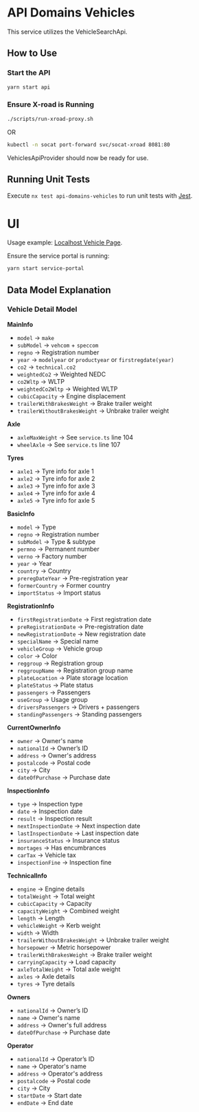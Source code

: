 # API Domains Vehicles

This service utilizes the VehicleSearchApi.

## How to Use

### Start the API

```bash
yarn start api
```

### Ensure X-road is Running

```bash
./scripts/run-xroad-proxy.sh
```

OR

```bash
kubectl -n socat port-forward svc/socat-xroad 8081:80
```

VehiclesApiProvider should now be ready for use.

## Running Unit Tests

Execute `nx test api-domains-vehicles` to run unit tests with [Jest](https://jestjs.io).

# UI

Usage example: [Localhost Vehicle Page](http://localhost:4200/minarsidur/okutaeki).

Ensure the service portal is running:

```bash
yarn start service-portal
```

## Data Model Explanation

### Vehicle Detail Model

**MainInfo**

- `model` -> `make`
- `subModel` -> `vehcom` + `speccom`
- `regno` -> Registration number
- `year` -> `modelyear` or `productyear` or `firstregdate(year)`
- `co2` -> `technical.co2`
- `weightedCo2` -> Weighted NEDC
- `co2Wltp` -> WLTP
- `weightedCo2Wltp` -> Weighted WLTP
- `cubicCapacity` -> Engine displacement
- `trailerWithBrakesWeight` -> Brake trailer weight
- `trailerWithoutBrakesWeight` -> Unbrake trailer weight

**Axle**

- `axleMaxWeight` -> See `service.ts` line 104
- `wheelAxle` -> See `service.ts` line 107

**Tyres**

- `axle1` -> Tyre info for axle 1
- `axle2` -> Tyre info for axle 2
- `axle3` -> Tyre info for axle 3
- `axle4` -> Tyre info for axle 4
- `axle5` -> Tyre info for axle 5

**BasicInfo**

- `model` -> Type
- `regno` -> Registration number
- `subModel` -> Type & subtype
- `permno` -> Permanent number
- `verno` -> Factory number
- `year` -> Year
- `country` -> Country
- `preregDateYear` -> Pre-registration year
- `formerCountry` -> Former country
- `importStatus` -> Import status

**RegistrationInfo**

- `firstRegistrationDate` -> First registration date
- `preRegistrationDate` -> Pre-registration date
- `newRegistrationDate` -> New registration date
- `specialName` -> Special name
- `vehicleGroup` -> Vehicle group
- `color` -> Color
- `reggroup` -> Registration group
- `reggroupName` -> Registration group name
- `plateLocation` -> Plate storage location
- `plateStatus` -> Plate status
- `passengers` -> Passengers
- `useGroup` -> Usage group
- `driversPassengers` -> Drivers + passengers
- `standingPassengers` -> Standing passengers

**CurrentOwnerInfo**

- `owner` -> Owner's name
- `nationalId` -> Owner’s ID
- `address` -> Owner's address
- `postalcode` -> Postal code
- `city` -> City
- `dateOfPurchase` -> Purchase date

**InspectionInfo**

- `type` -> Inspection type
- `date` -> Inspection date
- `result` -> Inspection result
- `nextInspectionDate` -> Next inspection date
- `lastInspectionDate` -> Last inspection date
- `insuranceStatus` -> Insurance status
- `mortages` -> Has encumbrances
- `carTax` -> Vehicle tax
- `inspectionFine` -> Inspection fine

**TechnicalInfo**

- `engine` -> Engine details
- `totalWeight` -> Total weight
- `cubicCapacity` -> Capacity
- `capacityWeight` -> Combined weight
- `length` -> Length
- `vehicleWeight` -> Kerb weight
- `width` -> Width
- `trailerWithoutBrakesWeight` -> Unbrake trailer weight
- `horsepower` -> Metric horsepower
- `trailerWithBrakesWeight` -> Brake trailer weight
- `carryingCapacity` -> Load capacity
- `axleTotalWeight` -> Total axle weight
- `axles` -> Axle details
- `tyres` -> Tyre details

**Owners**

- `nationalId` -> Owner’s ID
- `name` -> Owner's name
- `address` -> Owner's full address
- `dateOfPurchase` -> Purchase date

**Operator**

- `nationalId` -> Operator’s ID
- `name` -> Operator's name
- `address` -> Operator's address
- `postalcode` -> Postal code
- `city` -> City
- `startDate` -> Start date
- `endDate` -> End date
